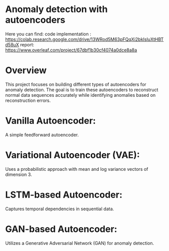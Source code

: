 # Anomaly detection with autoencoders

Here you can find: 
code implementation : 
https://colab.research.google.com/drive/13WRod5M63pFQqXi2bkIsluXtHBTd58uX
report: https://www.overleaf.com/project/67dbf1b30cf4074a0dce8a8a

# Overview

This project focuses on building different types of autoencoders for anomaly detection. The goal is to train these autoencoders to reconstruct normal data sequences accurately while identifying anomalies based on reconstruction errors.

# Vanilla Autoencoder:
A simple feedforward autoencoder.

# Variational Autoencoder (VAE):
Uses a probabilistic approach with mean and log variance vectors of dimension 3.

# LSTM-based Autoencoder: 
Captures temporal dependencies in sequential data.

# GAN-based Autoencoder:
Utilizes a Generative Adversarial Network (GAN) for anomaly detection.
